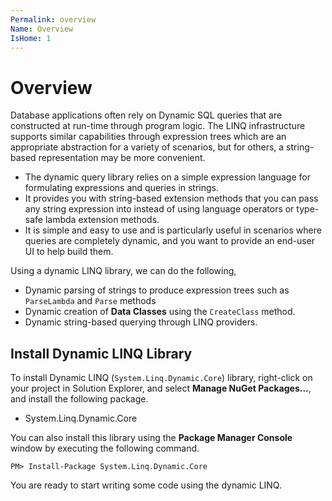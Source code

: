 ```yaml
---
Permalink: overview
Name: Overview
IsHome: 1
---
```


# Overview

Database applications often rely on Dynamic SQL queries that are constructed at run-time through program logic. The LINQ infrastructure supports similar capabilities through expression trees which are an appropriate abstraction for a variety of scenarios, but for others, a string-based representation may be more convenient. 

 - The dynamic query library relies on a simple expression language for formulating expressions and queries in strings.
 - It provides you with string-based extension methods that you can pass any string expression into instead of using language operators or type-safe lambda extension methods.
 - It is simple and easy to use and is particularly useful in scenarios where queries are completely dynamic, and you want to provide an end-user UI to help build them. 

Using a dynamic LINQ library, we can do the following,

 - Dynamic parsing of strings to produce expression trees such as `ParseLambda` and `Parse` methods
 - Dynamic creation of **Data Classes** using the `CreateClass` method.
 - Dynamic string-based querying through LINQ providers.

## Install Dynamic LINQ Library 

To install Dynamic LINQ (`System.Linq.Dynamic.Core`) library, right-click on your project in Solution Explorer, and select **Manage NuGet Packages...**, and install the following package.

 - System.Linq.Dynamic.Core 

You can also install this library using the **Package Manager Console** window by executing the following command.

`PM> Install-Package System.Linq.Dynamic.Core`

You are ready to start writing some code using the dynamic LINQ.
